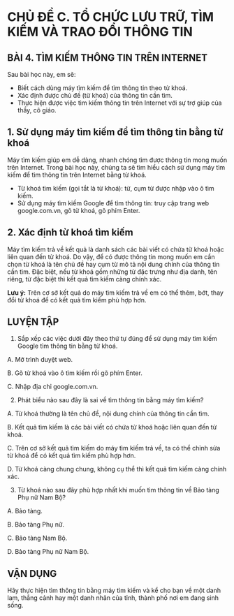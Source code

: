 # CHỦ ĐỀ C. TỔ CHỨC LƯU TRỮ, TÌM KIẾM VÀ TRAO ĐỔI THÔNG TIN

## BÀI 4. TÌM KIẾM THÔNG TIN TRÊN INTERNET

Sau bài học này, em sẽ:
- Biết cách dùng máy tìm kiếm để tìm thông tin theo từ khoá.
- Xác định được chủ đề (từ khoá) của thông tin cần tìm.
- Thực hiện được việc tìm kiếm thông tin trên Internet với sự trợ giúp của thầy, cô giáo.

## 1. Sử dụng máy tìm kiếm để tìm thông tin bằng từ khoá
Máy tìm kiếm giúp em dễ dàng, nhanh chóng tìm được thông tin mong muốn
trên Internet. Trong bài học này, chúng ta sẽ tìm hiểu cách sử dụng máy tìm kiếm
để tìm thông tin trên Internet bằng từ khoá.

* Từ khoá tìm kiếm (gọi tắt là từ khoá): từ, cụm từ được nhập vào ô tìm kiếm.
* Sử dụng máy tìm kiếm Google để tìm thông tin: truy cập trang web google.com.vn, gõ từ khoá, gõ phím Enter.

## 2. Xác định từ khoá tìm kiếm
Máy tìm kiếm trả về kết quả là danh sách các bài viết có chứa từ khoá hoặc liên quan đến từ khoá. Do vậy, để có được thông tin mong muốn em cần chọn từ khoá là tên chủ đề hay cụm từ mô tả nội dung chính của thông tin cần tìm. Đặc biệt, nếu từ khoá gồm những từ đặc trưng như địa danh, tên riêng, từ đặc biệt thì kết quả tìm kiếm càng chính xác.

**Lưu ý:** Trên cơ sở kết quả do máy tìm kiếm trả về em có thể thêm, bớt, thay đổi từ khoá để có kết quả tìm kiếm phù hợp hơn.
## LUYỆN TẬP
1. Sắp xếp các việc dưới đây theo thứ tự đúng để sử dụng máy tìm kiếm Google tìm thông tin bằng từ khoá.

A. Mở trình duyệt web.

B. Gõ từ khoá vào ô tìm kiếm rồi gõ phím Enter.

C. Nhập địa chỉ google.com.vn.

2. Phát biểu nào sau đây là sai về tìm thông tin bằng máy tìm kiếm?

A. Từ khoá thường là tên chủ đề, nội dung chính của thông tin cần tìm.

B. Kết quả tìm kiếm là các bài viết có chứa từ khoá hoặc liên quan đến từ khoá.

C. Trên cơ sở kết quả tìm kiếm do máy tìm kiếm trả về, ta có thể chỉnh sửa từ khoá để có kết quả tìm kiếm phù hợp hơn.

D. Từ khoá càng chung chung, không cụ thể thì kết quả tìm kiếm càng chính xác.

3. Từ khoá nào sau đây phù hợp nhất khi muốn tìm thông tin về Bảo tàng Phụ nữ Nam Bộ?

A. Bảo tàng.

B. Bảo tàng Phụ nữ.

C. Bảo tàng Nam Bộ.

D. Bảo tàng Phụ nữ Nam Bộ.

## VẬN DỤNG
Hãy thực hiện tìm thông tin bằng máy tìm kiếm và kể cho bạn về một danh lam, thắng cảnh hay một danh nhân của tỉnh, thành phố nơi em đang sinh sống.

